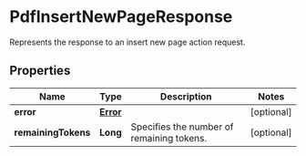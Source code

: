 

# PdfInsertNewPageResponse

Represents the response to an insert new page action request.
## Properties

Name | Type | Description | Notes
------------ | ------------- | ------------- | -------------
**error** | [**Error**](Error.md) |  |  [optional]
**remainingTokens** | **Long** | Specifies the number of remaining tokens. |  [optional]



